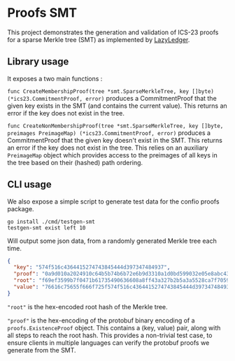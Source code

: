 # Proofs SMT

This project demonstrates the generation and validation of ICS-23 proofs for a sparse Merkle tree (SMT) as implemented by [LazyLedger](https://github.com/lazyledger/smt).

## Library usage

It exposes a two main functions :

`func CreateMembershipProof(tree *smt.SparseMerkleTree, key []byte) (*ics23.CommitmentProof, error)`
produces a CommitmentProof that the given key exists in the SMT (and contains the current value). This returns an error if the key does not exist in the tree.

`func CreateNonMembershipProof(tree *smt.SparseMerkleTree, key []byte, preimages PreimageMap) (*ics23.CommitmentProof, error)`
produces a CommitmentProof that the given key doesn't exist in the SMT. This returns an error if the key does not exist in the tree.
This relies on an auxiliary `PreimageMap` object which provides access to the preimages of all keys in the tree based on their (hashed) path ordering.


## CLI usage

We also expose a simple script to generate test data for the confio proofs package.

```shell
go install ./cmd/testgen-smt
testgen-smt exist left 10
```

Will output some json data, from a randomly generated Merkle tree each time.

```json
{
  "key": "574f516c4364415274743845444d397347484937",
  "proof": "0a9d010a2024910c64b5b74b6b72e6b9d3310a1d0bd599032e05e8abc43112d194e1a78f30121e76616c75655f666f725f574f516c4364415274743845444d3973474849371a07080118012a0100222708011201011a20b51557119b6985d54a48a4510e528d5f929f0b1c8b57914bb6cd8f9eab035d75222708011201011a20fff8248ca9e98cbb05c81612d38e74780b2c02d9c88ee628cfbdb8ca44769a63",
  "root": "f69ef3599b7f0471b61735490636608a8ff43a327b2b5a3a5528ca7f7059ffa5",
  "value": "76616c75655f666f725f574f516c4364415274743845444d397347484937"
}
```

`"root"` is the hex-encoded root hash of the Merkle tree.

`"proof"` is the hex-encoding of the protobuf binary encoding of a `proofs.ExistenceProof` object. This contains a (key, value) pair, along with all steps to reach the root hash. This provides a non-trivial test case, to ensure clients in multiple languages can verify the protobuf proofs we generate from the SMT.
